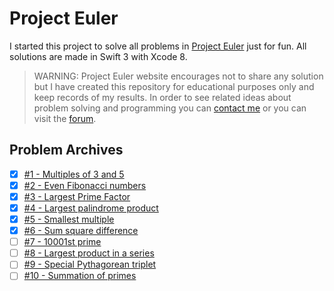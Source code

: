 # Project Euler

I started this project to solve all problems in [Project Euler](http://projecteuler.net) just for fun.
All solutions are made in Swift 3 with Xcode 8.

> WARNING: Project Euler website encourages not to share any solution but I have created this repository for educational purposes only and keep records of my results. In order to see related ideas about problem solving and programming you can [contact me](mailto:felix1262@gmail.com) or you can visit the [forum](http://projecteuler.chat/).

## Problem Archives
- [x] [#1 - Multiples of 3 and 5](https://projecteuler.net/problem=1)
- [x] [#2 - Even Fibonacci numbers](https://projecteuler.net/problem=2)
- [x] [#3 - Largest Prime Factor](https://projecteuler.net/problem=3)
- [x] [#4 - Largest palindrome product](https://projecteuler.net/problem=4)
- [x] [#5 - Smallest multiple](https://projecteuler.net/problem=5)
- [x] [#6 - Sum square difference](https://projecteuler.net/problem=6)
- [ ] [#7 - 10001st prime](https://projecteuler.net/problem=7)
- [ ] [#8 - Largest product in a series](https://projecteuler.net/problem=8)
- [ ] [#9 - Special Pythagorean triplet](https://projecteuler.net/problem=9)
- [ ] [#10 - Summation of primes](https://projecteuler.net/problem=10)
